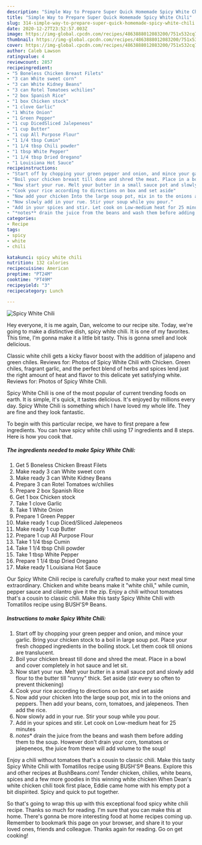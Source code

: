 ```yaml
---
description: "Simple Way to Prepare Super Quick Homemade Spicy White Chili"
title: "Simple Way to Prepare Super Quick Homemade Spicy White Chili"
slug: 314-simple-way-to-prepare-super-quick-homemade-spicy-white-chili
date: 2020-12-27T23:52:57.003Z
image: https://img-global.cpcdn.com/recipes/4863888012083200/751x532cq70/spicy-white-chili-recipe-main-photo.jpg
thumbnail: https://img-global.cpcdn.com/recipes/4863888012083200/751x532cq70/spicy-white-chili-recipe-main-photo.jpg
cover: https://img-global.cpcdn.com/recipes/4863888012083200/751x532cq70/spicy-white-chili-recipe-main-photo.jpg
author: Caleb Lawson
ratingvalue: 4
reviewcount: 2857
recipeingredient:
- "5 Boneless Chicken Breast Filets"
- "3 can White sweet corn"
- "3 can White Kidney Beans"
- "3 can Rotel Tomatoes wchilies"
- "2 box Spanish Rice"
- "1 box Chicken stock"
- "1 clove Garlic"
- "1 White Onion"
- "1 Green Pepper"
- "1 cup DicedSliced Jalepeneos"
- "1 cup Butter"
- "1 cup All Purpose Flour"
- "1 1/4 tbsp Cumin"
- "1 1/4 tbsp Chili powder"
- "1 tbsp White Pepper"
- "1 1/4 tbsp Dried Oregano"
- "1 Louisiana Hot Sauce"
recipeinstructions:
- "Start off by chopping your green pepper and onion, and mince your garlic. Bring your chicken stock to a boil in large soup pot. Place your fresh chopped ingredients in the boiling stock. Let them cook till onions are translucent."
- "Boil your chicken breast till done and shred the meat. Place in a bowl and cover completely in hot sauce and let sit."
- "Now start your rue. Melt your butter in a small sauce pot and slowly add flour to the butter till &#34;runny&#34; thick. Set aside (stir every so often to prevent thickening)"
- "Cook your rice according to directions on box and set aside"
- "Now add your chicken Into the large soup pot, mix in to the onions and peppers. Then add your beans, corn, tomatoes, and jalepeneos. Then add the rice."
- "Now slowly add in your rue. Stir your soup while you pour."
- "Add in your spices and stir. Let cook on Low-medium heat for 25 minutes"
- "*notes** drain the juice from the beans and wash them before adding them to the soup. However don&#39;t drain your corn, tomatoes or jalepeneos, the juice from these will add volume to the soup!"
categories:
- Recipe
tags:
- spicy
- white
- chili

katakunci: spicy white chili 
nutrition: 132 calories
recipecuisine: American
preptime: "PT24M"
cooktime: "PT49M"
recipeyield: "3"
recipecategory: Lunch

---
```



![Spicy White Chili](https://img-global.cpcdn.com/recipes/4863888012083200/751x532cq70/spicy-white-chili-recipe-main-photo.jpg)

Hey everyone, it is me again, Dan, welcome to our recipe site. Today, we're going to make a distinctive dish, spicy white chili. It is one of my favorites. This time, I'm gonna make it a little bit tasty. This is gonna smell and look delicious.

Classic white chili gets a kicky flavor boost with the addition of jalapeno and green chiles. Reviews for: Photos of Spicy White Chili with Chicken. Green chiles, fragrant garlic, and the perfect blend of herbs and spices lend just the right amount of heat and flavor to this delicate yet satisfying white. Reviews for: Photos of Spicy White Chili.

Spicy White Chili is one of the most popular of current trending foods on earth. It is simple, it's quick, it tastes delicious. It's enjoyed by millions every day. Spicy White Chili is something which I have loved my whole life. They are fine and they look fantastic.


To begin with this particular recipe, we have to first prepare a few ingredients. You can have spicy white chili using 17 ingredients and 8 steps. Here is how you cook that.

<!--inarticleads1-->

##### The ingredients needed to make Spicy White Chili:

1. Get 5 Boneless Chicken Breast Filets
1. Make ready 3 can White sweet corn
1. Make ready 3 can White Kidney Beans
1. Prepare 3 can Rotel Tomatoes w/chilies
1. Prepare 2 box Spanish Rice
1. Get 1 box Chicken stock
1. Take 1 clove Garlic
1. Take 1 White Onion
1. Prepare 1 Green Pepper
1. Make ready 1 cup Diced/Sliced Jalepeneos
1. Make ready 1 cup Butter
1. Prepare 1 cup All Purpose Flour
1. Take 1 1/4 tbsp Cumin
1. Take 1 1/4 tbsp Chili powder
1. Take 1 tbsp White Pepper
1. Prepare 1 1/4 tbsp Dried Oregano
1. Make ready 1 Louisiana Hot Sauce


Our Spicy White Chili recipe is carefully crafted to make your next meal time extraordinary. Chicken and white beans make it &#34;white chili,&#34; while cumin, pepper sauce and cilantro give it the zip. Enjoy a chili without tomatoes that&#39;s a cousin to classic chili. Make this tasty Spicy White Chili with Tomatillos recipe using BUSH&#39;S® Beans. 

<!--inarticleads2-->

##### Instructions to make Spicy White Chili:

1. Start off by chopping your green pepper and onion, and mince your garlic. Bring your chicken stock to a boil in large soup pot. Place your fresh chopped ingredients in the boiling stock. Let them cook till onions are translucent.
1. Boil your chicken breast till done and shred the meat. Place in a bowl and cover completely in hot sauce and let sit.
1. Now start your rue. Melt your butter in a small sauce pot and slowly add flour to the butter till &#34;runny&#34; thick. Set aside (stir every so often to prevent thickening)
1. Cook your rice according to directions on box and set aside
1. Now add your chicken Into the large soup pot, mix in to the onions and peppers. Then add your beans, corn, tomatoes, and jalepeneos. Then add the rice.
1. Now slowly add in your rue. Stir your soup while you pour.
1. Add in your spices and stir. Let cook on Low-medium heat for 25 minutes
1. *notes** drain the juice from the beans and wash them before adding them to the soup. However don&#39;t drain your corn, tomatoes or jalepeneos, the juice from these will add volume to the soup!


Enjoy a chili without tomatoes that&#39;s a cousin to classic chili. Make this tasty Spicy White Chili with Tomatillos recipe using BUSH&#39;S® Beans. Explore this and other recipes at BushBeans.com! Tender chicken, chilies, white beans, spices and a few more goodies in this winning white chicken When Dean&#39;s white chicken chili took first place, Eddie came home with his empty pot a bit dispirited. Spicy and quick to put together. 

So that's going to wrap this up with this exceptional food spicy white chili recipe. Thanks so much for reading. I'm sure that you can make this at home. There's gonna be more interesting food at home recipes coming up. Remember to bookmark this page on your browser, and share it to your loved ones, friends and colleague. Thanks again for reading. Go on get cooking!
